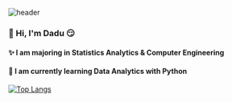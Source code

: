 ![header](https://capsule-render.vercel.app/api?type=wave&color=auto&height=300&section=header&text=Dadu's%20데이터분석&fontSize=90)

### 👋 Hi, I'm Dadu :smirk:

#### ✨ I am majoring in Statistics Analytics & Computer Engineering
#### 🌱 I am currently learning Data Analytics with Python 


[![Top Langs](https://github-readme-stats.vercel.app/api/top-langs/?username=daeun-moon&layout=compact)](https://github.com/daeun-moon/github-readme-stats)

<!---
- 👋 Hi, I’m @daeun-moon
- 👀 I’m interested in ...
- 🌱 I’m currently learning ...
- 💞️ I’m looking to collaborate on ...
- 📫 How to reach me ...
--->

<!---
daeun-moon/daeun-moon is a ✨ special ✨ repository because its `README.md` (this file) appears on your GitHub profile.
You can click the Preview link to take a look at your changes.
--->
